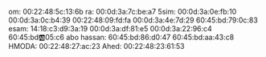om:
00:22:48:5c:13:6b
ra:
00:0d:3a:7c:be:a7
5sim:
00:0d:3a:0e:fb:10
00:0d:3a:0c:b4:39
00:22:48:09:fd:fa
00:0d:3a:4e:7d:29
60:45:bd:79:0c:83
esam:
14:18:c3:d9:3a:19
00:0d:3a:df:81:e5
00:0d:3a:22:96:c4
60:45:bd:ab:05:c6
abo hassan:
60:45:bd:86:d0:47
60:45:bd:aa:43:c8
HMODA:
00:22:48:27:ac:23
Ahed:
00:22:48:23:61:53
